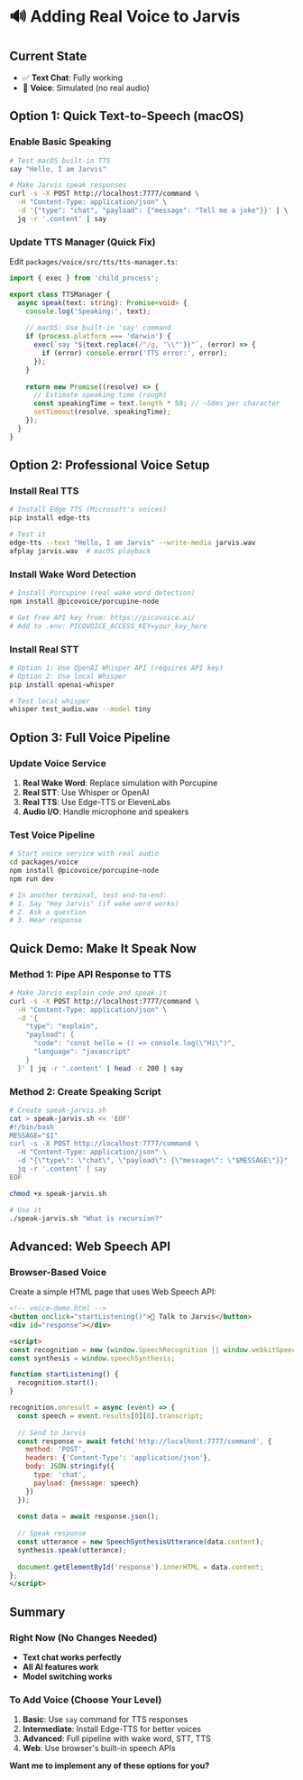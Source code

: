 # 🔊 Adding Real Voice to Jarvis

## Current State
- ✅ **Text Chat**: Fully working
- 🚧 **Voice**: Simulated (no real audio)

## Option 1: Quick Text-to-Speech (macOS)

### Enable Basic Speaking
```bash
# Test macOS built-in TTS
say "Hello, I am Jarvis"

# Make Jarvis speak responses
curl -s -X POST http://localhost:7777/command \
  -H "Content-Type: application/json" \
  -d '{"type": "chat", "payload": {"message": "Tell me a joke"}}' | \
  jq -r '.content' | say
```

### Update TTS Manager (Quick Fix)
Edit `packages/voice/src/tts/tts-manager.ts`:

```typescript
import { exec } from 'child_process';

export class TTSManager {
  async speak(text: string): Promise<void> {
    console.log('Speaking:', text);
    
    // macOS: Use built-in 'say' command
    if (process.platform === 'darwin') {
      exec(`say "${text.replace(/"/g, '\\"')}"`, (error) => {
        if (error) console.error('TTS error:', error);
      });
    }
    
    return new Promise((resolve) => {
      // Estimate speaking time (rough)
      const speakingTime = text.length * 50; // ~50ms per character
      setTimeout(resolve, speakingTime);
    });
  }
}
```

## Option 2: Professional Voice Setup

### Install Real TTS
```bash
# Install Edge TTS (Microsoft's voices)
pip install edge-tts

# Test it
edge-tts --text "Hello, I am Jarvis" --write-media jarvis.wav
afplay jarvis.wav  # macOS playback
```

### Install Wake Word Detection
```bash
# Install Porcupine (real wake word detection)
npm install @picovoice/porcupine-node

# Get free API key from: https://picovoice.ai/
# Add to .env: PICOVOICE_ACCESS_KEY=your_key_here
```

### Install Real STT
```bash
# Option 1: Use OpenAI Whisper API (requires API key)
# Option 2: Use local Whisper
pip install openai-whisper

# Test local whisper
whisper test_audio.wav --model tiny
```

## Option 3: Full Voice Pipeline

### Update Voice Service
1. **Real Wake Word**: Replace simulation with Porcupine
2. **Real STT**: Use Whisper or OpenAI
3. **Real TTS**: Use Edge-TTS or ElevenLabs
4. **Audio I/O**: Handle microphone and speakers

### Test Voice Pipeline
```bash
# Start voice service with real audio
cd packages/voice
npm install @picovoice/porcupine-node
npm run dev

# In another terminal, test end-to-end:
# 1. Say "Hey Jarvis" (if wake word works)
# 2. Ask a question
# 3. Hear response
```

## Quick Demo: Make It Speak Now

### Method 1: Pipe API Response to TTS
```bash
# Make Jarvis explain code and speak it
curl -s -X POST http://localhost:7777/command \
  -H "Content-Type: application/json" \
  -d '{
    "type": "explain", 
    "payload": {
      "code": "const hello = () => console.log(\"Hi\")",
      "language": "javascript"
    }
  }' | jq -r '.content' | head -c 200 | say
```

### Method 2: Create Speaking Script
```bash
# Create speak-jarvis.sh
cat > speak-jarvis.sh << 'EOF'
#!/bin/bash
MESSAGE="$1"
curl -s -X POST http://localhost:7777/command \
  -H "Content-Type: application/json" \
  -d "{\"type\": \"chat\", \"payload\": {\"message\": \"$MESSAGE\"}}" | \
  jq -r '.content' | say
EOF

chmod +x speak-jarvis.sh

# Use it
./speak-jarvis.sh "What is recursion?"
```

## Advanced: Web Speech API

### Browser-Based Voice
Create a simple HTML page that uses Web Speech API:

```html
<!-- voice-demo.html -->
<button onclick="startListening()">🎤 Talk to Jarvis</button>
<div id="response"></div>

<script>
const recognition = new (window.SpeechRecognition || window.webkitSpeechRecognition)();
const synthesis = window.speechSynthesis;

function startListening() {
  recognition.start();
}

recognition.onresult = async (event) => {
  const speech = event.results[0][0].transcript;
  
  // Send to Jarvis
  const response = await fetch('http://localhost:7777/command', {
    method: 'POST',
    headers: {'Content-Type': 'application/json'},
    body: JSON.stringify({
      type: 'chat',
      payload: {message: speech}
    })
  });
  
  const data = await response.json();
  
  // Speak response
  const utterance = new SpeechSynthesisUtterance(data.content);
  synthesis.speak(utterance);
  
  document.getElementById('response').innerHTML = data.content;
};
</script>
```

## Summary

### Right Now (No Changes Needed)
- **Text chat works perfectly**
- **All AI features work**  
- **Model switching works**

### To Add Voice (Choose Your Level)
1. **Basic**: Use `say` command for TTS responses
2. **Intermediate**: Install Edge-TTS for better voices
3. **Advanced**: Full pipeline with wake word, STT, TTS
4. **Web**: Use browser's built-in speech APIs

**Want me to implement any of these options for you?**